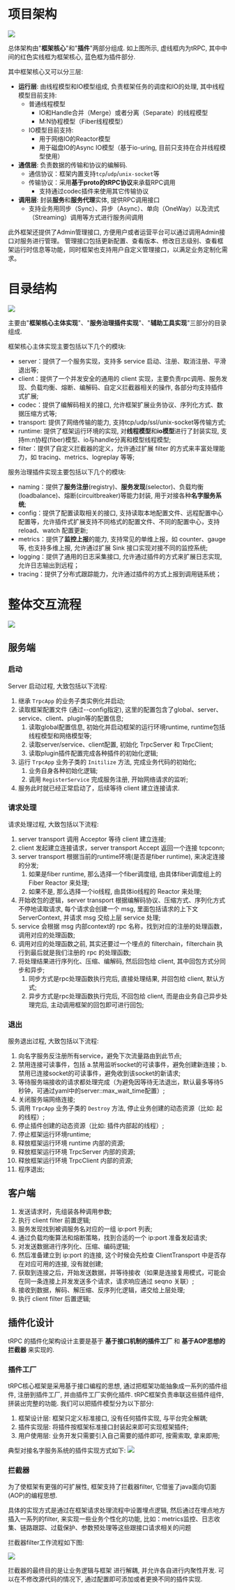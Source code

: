# 项目架构
![](../../images/tRPC-Cpp开发实录_示例/image-20250811141259910.png)

总体架构由"**框架核心**"和"**插件**"两部分组成. 如上图所示, 虚线框内为tRPC, 其中中间的红色实线框为框架核心, 蓝色框为插件部分.

其中框架核心又可以分三层:

- **运行层**: 由线程模型和IO模型组成, 负责框架任务的调度和IO的处理, 其中线程模型目前支持: 
    - 普通线程模型
        - IO和Handle合并（Merge）或者分离（Separate）的线程模型
        - M:N协程模型（Fiber线程模型）
    - IO模型目前支持: 
        - 用于网络IO的Reactor模型
        - 用于磁盘IO的Async IO模型（基于io-uring, 目前只支持在合并线程模型使用）
- **通信层**: 负责数据的传输和协议的编解码. 
    - 通信协议：框架内置支持`tcp`/`udp`/`unix-socket`等
    - 传输协议：采用**基于proto的tRPC协议**来承载RPC调用
        - 支持通过codec插件来使用其它传输协议
- **调用层**: 封装**服务**和**服务代理**实体, 提供RPC调用接口
    - 支持业务用同步（Sync）、异步（Async）、单向（OneWay）以及流式（Streaming）调用等方式进行服务间调用
    
此外框架还提供了Admin管理接口, 方便用户或者运营平台可以通过调用Admin接口对服务进行管理。
管理接口包括更新配置、查看版本、修改日志级别、查看框架运行时信息等功能，同时框架也支持用户自定义管理接口，以满足业务定制化需求。

# 目录结构
![](../../images/tRPC-Cpp开发实录_示例/image-20250811141900332.png)

主要由"**框架核心主体实现**"、"**服务治理插件实现**"、"**辅助工具实现**"三部分的目录组成.

框架核心主体实现主要包括以下几个的模块:
- server：提供了一个服务实现，支持多 service 启动、注册、取消注册、平滑退出等;
- client：提供了一个并发安全的通用的 client 实现，主要负责rpc调用、服务发现、负载均衡、熔断、编解码、自定义拦截器相关的操作, 各部分均支持插件式扩展;
- codec：提供了编解码相关的接口, 允许框架扩展业务协议、序列化方式、数据压缩方式等;
- transport: 提供了网络传输的能力, 支持tcp/udp/ssl/unix-socket等传输方式;
- runtime: 提供了框架运行环境的实现, 对**线程模型**和**io模型**进行了封装实现, 支持m:n协程(fiber)模型、io与handle分离和模型线程模型;
- filter：提供了自定义拦截器的定义，允许通过扩展 filter 的方式来丰富处理能力，如 tracing、metrics、logreplay 等等;

服务治理插件实现主要包括以下几个的模块:

- naming：提供了**服务注册**(registry)、**服务发现**(selector)、负载均衡(loadbalance)、熔断(circuitbreaker)等能力封装, 用于对接各种**名字服务系统**;
- config：提供了配置读取相关的接口, 支持读取本地配置文件、远程配置中心配置等，允许插件式扩展支持不同格式的配置文件、不同的配置中心，支持 reload、watch 配置更新;
- metrics：提供了**监控上报**的能力, 支持常见的单维上报，如 counter、gauge 等, 也支持多维上报, 允许通过扩展 Sink 接口实现对接不同的监控系统;
- logging：提供了通用的日志采集接口, 允许通过插件的方式来扩展日志实现, 允许日志输出到远程；
- tracing：提供了分布式跟踪能力，允许通过插件的方式上报到调用链系统；

# 整体交互流程
![](../../images/tRPC-Cpp开发实录_示例/image-20250811142058743.png)

## 服务端
### 启动
Server 启动过程, 大致包括以下流程:
1. 继承 `TrpcApp` 的业务子类实例化并启动;
2. 读取框架配置文件 (通过--config指定), 这里的配置包含了global、server、service、client、plugin等的配置信息;
    1. 读取global配置信息, 初始化并启动框架的运行环境runtime, runtime包括线程模型和网络模型等;
    2. 读取server/service、client配置, 初始化 TrpcServer 和 TrpcClient;
    3. 读取plugin插件配置完成各种插件的初始化逻辑;
3. 运行 `TrpcApp` 业务子类的 `Initilize` 方法, 完成业务代码的初始化;
    1. 业务自身各种初始化逻辑;
    2. 调用 `RegisterService` 完成服务注册, 开始网络请求的监听;
4. 服务此时就已经正常启动了，后续等待 client 建立连接请求.
### 请求处理
请求处理过程, 大致包括以下流程:
1. server transport 调用 Acceptor 等待 client 建立连接;
2. client 发起建立连接请求，server transport Accept 返回一个连接 tcpconn;
3. server transport 根据当前的runtime环境(是否是fiber runtime), 来决定连接的分发;
    1. 如果是fiber runtime, 那么选择一个fiber调度组, 由具体fiber调度组上的 Fiber Reactor 来处理;
    2. 如果不是, 那么选择一个io线程, 由具体io线程的 Reactor 来处理;
4. 开始收包的逻辑，server transport 根据编解码协议、压缩方式、序列化方式不停地读取请求, 每个请求会创建一个 msg, 里面包括请求的上下文 ServerContext, 并请求 msg 交给上层 service 处理;
5. service 会根据 msg 内部context的 rpc 名称，找到对应的注册的处理函数，调用对应的处理函数;
6. 调用对应的处理函数之前, 其实还要过一个埋点的 filterchain，filterchain 执行到最后就是我们注册的 rpc 的处理函数;
7. 将处理结果进行序列化、压缩、编解码, 然后回包给 client, 其中回包方式分同步和异步;
    1. 同步方式是rpc处理函数执行完后, 直接处理结果, 并回包给 client, 默认方式;
    2. 异步方式是rpc处理函数执行完后, 不回包给 client, 而是由业务自己异步处理完后, 主动调用框架的回包即可进行回包;

### 退出
服务退出过程, 大致包括以下流程:
1. 向名字服务反注册所有service，避免下次流量路由到此节点;
2. 禁用连接可读事件，包括 a.禁用监听socket的可读事件，避免创建新连接；b.禁用已连接socket的可读事件，避免收到该socket的新请求;
3. 等待服务端接收的请求都处理完成（为避免因等待无法退出，默认最多等待5秒钟，可通过yaml中的server::max_wait_time配置）;
4. 关闭服务端网络连接;
5. 调用 `TrpcApp` 业务子类的 `Destroy` 方法, 停止业务创建的动态资源（比如: 起的线程）;
6. 停止插件创建的动态资源（比如: 插件内部起的线程）;
7. 停止框架运行环境runtime;
8. 释放框架运行环境 runtime 内部的资源;
9. 释放框架运行环境 TrpcServer 内部的资源;
10. 释放框架运行环境 TrpcClient 内部的资源;
11. 程序退出;
## 客户端
1. 发送请求时，先组装各种调用参数;
2. 执行 client filter 前置逻辑;
3. 服务发现找到被调服务名对应的一组 ip:port 列表;
4. 通过负载均衡算法和熔断策略，找到合适的一个 ip:port 准备发起请求;
5. 对发送数据进行序列化、压缩、编码逻辑;
6. 然后准备建立到 ip:port 的连接, 这个时候会先检查 ClientTransport 中是否存在对应可用的连接, 没有就创建;
7. 获取到连接之后，开始发送数据，并等待接收（如果是连接复用模式，可能会在同一条连接上并发发送多个请求，请求响应通过 seqno 关联）;
8. 接收到数据，解码、解压缩、反序列化逻辑，递交给上层处理;
9. 执行 client filter 后置逻辑;

## 插件化设计

tRPC 的插件化架构设计主要是基于 **基于接口机制的插件工厂** 和 **基于AOP思想的拦截器** 来实现的.
### 插件工厂
tRPC核心框架是采用基于接口编程的思想, 通过把框架功能抽象成一系列的插件组件, 注册到插件工厂, 并由插件工厂实例化插件. tRPC框架负责串联这些插件组件, 拼装出完整的功能. 我们可以把插件模型分为以下部分:
1. 框架设计层: 框架只定义标准接口, 没有任何插件实现, 与平台完全解耦;
2. 插件实现层: 将插件按框架标准接口封装起来即可实现框架插件;
3. 用户使用层: 业务开发只需要引入自己需要的插件即可, 按需索取, 拿来即用;

典型对接名字服务系统的插件实现方式如下:
![](../../images/tRPC-Cpp开发实录_示例/image-20250811142215614.png)


### 拦截器
为了使框架有更强的可扩展性, 框架支持了拦截器filter, 它借鉴了java面向切面(AOP)的编程思想.

具体的实现方式是通过在框架请求处理流程中设置埋点逻辑, 然后通过在埋点地方插入一系列的filter, 来实现一些业务个性化的功能, 比如：metrics监控、日志收集、链路跟踪、过载保护、参数预处理等这些跟接口请求相关的问题

拦截器filter工作流程如下图:

![](../../images/tRPC-Cpp开发实录_示例/image-20250811142228307.png)


拦截器的最终目的是让业务逻辑与框架 进行解耦, 并允许各自进行内聚性开发. 可以在不修改源代码的情况下, 通过配置即可添加或者更换不同的插件实现.